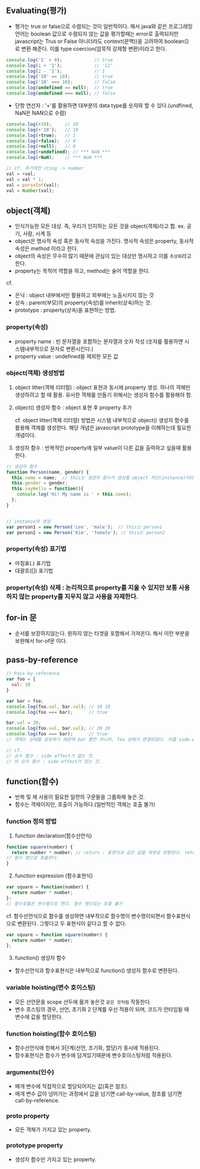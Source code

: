 ## Evaluating(평가) 
* 평가는 true or false으로 수렴되는 것이 일반적이다. 해서 java와 같은 프로그래밍 언어는 boolean 값으로 수렴되지 않는 값을 평가할때는 error로 출력되지만 javascript는 Trus or False 아니더라도 context(문맥))을 고려하여 boolean으로 변환 해준다. 이를 type coercion(암묵적 강제형 변환)이라고 한다.

```javascript
console.log('1' > 0);            // true
console.log(1 + '2');            // '12'
console.log(2 - '1');            // 1
console.log('10' == 10);         // true
console.log('10' === 10);        // false
console.log(undefined == null);  // true
console.log(undefined === null); // false
```

* 단항 연산자 : '+'를 활용하면 대부분의 data type를 숫자와 할 수 있다.(undfined, NaN은  NAN으로 수렴)

```javascript
console.log(+10);     // 10
console.log(+'10');   // 10
console.log(+true);   // 1
console.log(+false);  // 0
console.log(+null);   // 0
console.log(+undefined); // *** NaN ***
console.log(+NaN);    // *** NaN ***

// cf. 추가적인 sting -> number
val = +val;
val = val * 1;
val = parseInt(val);
val = Number(val);
```

## object(객체)
* 인식가능한 모든 대상. 즉, 우리가 인지하는 모든 것을 object(객체)라고 함. ex. 공기, 사람, 시계 등
* object은 명사적 속성 혹은 동사적 속성을 가진다. 명사적 속성은 property, 동사적 속성은 method 이라고 한다.
* object의 속성은 무수히 많기 때문에 관심이 있는 대상만 명시하고 이를 `추상화`라고 한다.
* property는 목적어 역할을 하고, method는 술어 역할을 한다.

cf.
* 은닉 : object 내부에서만 활용하고 외부에는 노출시키지 않는 것
* 상속 : parent(부모)의 property(속성)를 inherit(상속)하는 것.
* prototype : property(상속)을 표현하는 방법.

### property(속성)
* property name : 빈 문자열을 포함하는 문자열과 숫자 작성 (숫자를 활용하면 시스템내부적으로 문자로 변환시킨다.)
* property value : undefined을 제외한 모든 값

### object(객체) 생성방법
1. object litter(객체 리터럴) : object 표현과 동시에 property 생성. 하나의 객체만 생성하려고 할 때 활용. 유사한 객체를 만들기 위해서는 생성자 함수를 활용해야 함.
2. object() 생성자 함수 : object 표현 후 property 추가

    cf. object litter(객체 리터럴) 방법은 시스템 내부적으로 object() 생성자 함수를 활용해 객체를 생성한다. 해당 개념은 javascript prototype을 이해하는데 필요한 개념이다.

3. 생성자 함수 : 반복적인 property에 일부 value이 다른 깂을 출력하고 싶을때 활용한다.

```javascript
// 생성자 함수
function Person(name, gender) {
  this.name = name;  // this는 생성자 함수가 생성할 object 자신(instance)이다.
  this.gender = gender;
  this.sayHello = function(){
    console.log('Hi! My name is ' + this.name);
  };
}


// instance의 생성
var person1 = new Person('Lee', 'male');  // this는 person1
var person2 = new Person('Kim', 'female'); // this는 person2

```

### property(속성) 표기법
* 마침표(.) 표기법
* 대괄호([]) 표기법

### property(속성) 삭제 : 논리적으로 property를 지울 수 있지만 보통 사용하지 않는 property를 지우지 않고 사용을 자제한다.

## for-in 문
* 순서를 보장하지않는다. 원하지 않는 타겟을 포함해서 가져온다. 해서 이런 부분을 보완해서 for-of문 이다. 

## pass-by-reference

```javascript
// Pass-by-reference
var foo = {
  val: 10
}

var bar = foo;
console.log(foo.val, bar.val); // 10 10
console.log(foo === bar);      // true

bar.val = 20;
console.log(foo.val, bar.val); // 20 20
console.log(foo === bar);      // true
// 객체는 상태를 공유하기 때문에 bar 뿐만 아니라, foo 상태가 변경되었다. 이를 side-effect라고 하며, 이러한 이슈때문에 javascipt에서 순수 함수를 지향한다.

// cf. 
// 순수 함수 : side effect가 없는 것.
// 비 순수 함수 : side effect가 있는 것.
```

## function(함수)
* 반복 및 재 사용이 필요한 일련의 구문들을 그룹화해 놓은 것.
* 함수는 객체이지만, 호출이 가능하다.(일반적인 객체는 호출 불가) 

### function 정의 방법
1. function declaration(함수선언식)
```javascript
function square(number) { 
  return number * number; // return : 표현식과 같은 값을 외부로 반환한다. return 생략 시, return 값은 undefined 이다.   
// 함수 명으로 호출한다.
}
```
2. function expression (함수표현식)
```javascript
var square = function(number) {
  return number * number;
};
// 함수호출은 변수명으로 한다. 함수 명으로는 호출 불가
```

cf. 함수선언식으로 함수를 생성하면 내부적으로 함수명이 변수명이되면서 함수표현식으로 변환된다. 그렇다고 두 표현식이 같다고 할 수 없다.

```javascript
var square = function square(number) {
  return number * number;
};
```

3. function() 생성자 함수
* 함수선언식과 함수표현식은 내부적으로 function() 생성자 함수로 변환된다.

### variable hoisting(변수 호이스팅)
* 모든 선언문을 scope 선두에 옮겨 놓은것 `같은 것처럼` 작동한다.
* 변수 호스팅의 경우, 선언, 초기화 2 단계를 우선 적용이 되며, 코드가 런타임될 때 변수에 값을 할당한다.

### function hoisting(함수 호이스팅)
* 함수선언식에 힌해서 3단계(선언, 초기화, 할당)가 동시에 적용된다.
* 함수표현식은 함수가 변수에 담겨있기때문에 변수호이스팅처럼 적용된다.

### arguments(인수)
* 매개 변수에 직접적으로 할당되어지는 값(혹은 참조).
* 매개 변수 값이 넘어가는 과정에서 값을 넘기면 call-by-value, 참조를 넘기면 call-by-reference.


### __proto__ property
* 모든 객체가 가지고 있는 property.

### prototype property
* 생성자 함수만 가지고 있는 property.